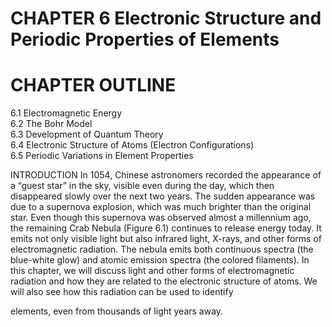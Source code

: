 # CHAPTER 6 Electronic Structure and Periodic Properties of Elements

# CHAPTER OUTLINE

6.1 Electromagnetic Energy   
6.2 The Bohr Model   
6.3 Development of Quantum Theory   
6.4 Electronic Structure of Atoms (Electron Configurations)   
6.5 Periodic Variations in Element Properties

INTRODUCTION In 1054, Chinese astronomers recorded the appearance of a “guest star” in the sky, visible even during the day, which then disappeared slowly over the next two years. The sudden appearance was due to a supernova explosion, which was much brighter than the original star. Even though this supernova was observed almost a millennium ago, the remaining Crab Nebula (Figure 6.1) continues to release energy today. It emits not only visible light but also infrared light, X-rays, and other forms of electromagnetic radiation. The nebula emits both continuous spectra (the blue-white glow) and atomic emission spectra (the colored filaments). In this chapter, we will discuss light and other forms of electromagnetic radiation and how they are related to the electronic structure of atoms. We will also see how this radiation can be used to identify

elements, even from thousands of light years away.